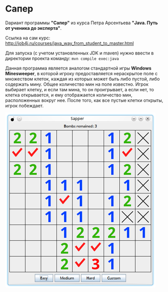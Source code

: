 # Сапер

Dариант программы **"Сапер"** из курса Петра Арсентьева
**"Java. Путь от ученика до эксперта"**.

Ссылка на сам курс: http://job4j.ru/courses/java_way_from_student_to_master.html

Для запуска (с учетом установленных JDK и maven) нужно ввести в директории проекта команду: `mvn compile exec:java`

Данная программа является аналогом стандартной игры **Windows Minesweeper**, в которой игроку предоставляется
нераскрытое поле с множеством клеток, каждая из которых может быть либо пустой, либо содержать мину. Общее количество
мин на поле известно. Игрок выбирает клетку, и если там мина, то он проигрывает, а если нет, то клетка открывается,
и ему отображается количество мин, расположенных вокруг нее. После того, как все пустые клетки открыты, игрок побеждает.

![Screenshot](img/screenshot.png)
